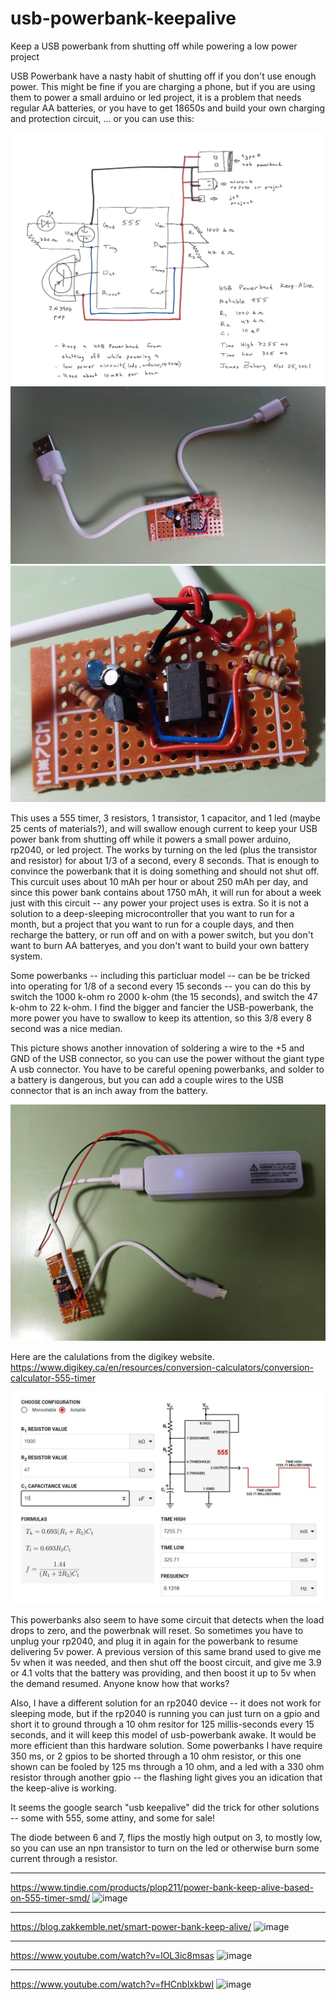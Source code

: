 # usb-powerbank-keepalive
Keep a USB powerbank from shutting off while powering a low power project


USB Powerbank have a nasty habit of shutting off if you don't use enough power.  This might be fine if you are charging a phone, but if you are using them to power a small arduino or led project, it is a problem that needs regular AA batteries, or you have to get 18650s and build your own charging and protection circuit, ... or you can use this:

<img src="./usb-powerbank-keepalive.jpg">

<img src="./20211125_222949 (Large).jpg">

<img src="./20211125_223026 (Large).jpg">

This uses a 555 timer, 3 resistors, 1 transistor, 1 capacitor, and 1 led (maybe 25 cents of materials?), and will swallow enough current to keep your USB power bank from shutting off while it powers a small power arduino, rp2040, or led project.  The works by turning on the led (plus the transistor and resistor) for about 1/3 of a second, every 8 seconds.  That is enough to convince the powerbank that it is doing something and should not shut off.  This curcuit uses about 10 mAh per hour or about 250 mAh per day, and since this power bank contains about 1750 mAh, it will run for about a week just with this circuit -- any power your project uses is extra.  So it is not a solution to a deep-sleeping microcontroller that you want to run for a month, but a project that you want to run for a couple days, and then recharge the battery, or run off and on with a power switch, but you don't want to burn AA batteryes, and you don't want to build your own battery system.

Some powerbanks -- including this particluar model -- can be be tricked into operating for 1/8 of a second every 15 seconds -- you can do this by switch the 1000 k-ohm ro 2000 k-ohm (the 15 seconds), and switch the 47 k-ohm to 22 k-ohm.  I find the bigger and fancier the USB-powerbank, the more power you have to swallow to keep its attention, so this 3/8 every 8 second was a nice median.

This picture shows another innovation of soldering a wire to the +5 and GND of the USB connector, so you can use the power without the giant type A usb connector.  You have to be careful opening powerbanks, and solder to a battery is dangerous, but you can add a couple wires to the USB connector that is an inch away from the battery.

<img src="./20211125_235709 (Large).jpg">

Here are the calulations from the digikey website.  
https://www.digikey.ca/en/resources/conversion-calculators/conversion-calculator-555-timer

<img src="./Screenshot 2021-11-26 000134.jpg">

This powerbanks also seem to have some circuit that detects when the load drops to zero, and the powerbnak will reset.  So sometimes you have to unplug your rp2040, and plug it in again for the powerbank to resume delivering 5v power.  A previous version of this same brand used to give me 5v when it was needed, and then shut off the boost circuit, and give me 3.9 or 4.1 volts that the battery was providing, and then boost it up to 5v when the demand resumed.  Anyone know how that works?

Also, I have a different solution for an rp2040 device -- it does not work for sleeping mode, but if the rp2040 is running you can just turn on a gpio and short it to ground through a 10 ohm resitor for 125 millis-seconds every 15 seconds, and it will keep this model of usb-powerbank awake.  It would be more efficient than this hardware solution.  Some powerbanks I have require 350 ms, or 2 gpios to be shorted through a 10 ohm resistor, or this one shown can be fooled by 125 ms through a 10 ohm, and a led with a 330 ohm resistor through another gpio -- the flashing light gives you an idication that the keep-alive is working.

It seems the google search "usb keepalive" did the trick for other solutions -- some with 555, some attiny, and some for sale!

The diode between 6 and 7, flips the mostly high output on 3, to mostly low, so you can use an npn transistor to turn on the led or otherwise burn some current through a resistor.

---

https://www.tindie.com/products/plop211/power-bank-keep-alive-based-on-555-timer-smd/
![image](https://user-images.githubusercontent.com/36938190/143622957-1d831199-382c-49d6-a911-f72688d4e251.png)

---

https://blog.zakkemble.net/smart-power-bank-keep-alive/
![image](https://user-images.githubusercontent.com/36938190/143623113-428498d1-6ed6-4036-8ba4-69d4e4b60523.png)

---

https://www.youtube.com/watch?v=lOL3ic8msas
![image](https://user-images.githubusercontent.com/36938190/143623180-4f2c8cf4-991d-4395-b94c-31c6181457e0.png)

---

https://www.youtube.com/watch?v=fHCnblxkbwI
![image](https://user-images.githubusercontent.com/36938190/143623142-98ef7a32-33af-49b6-a3b3-563b01d9535a.png)



